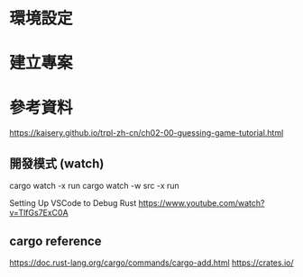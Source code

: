 # 環境設定

# 建立專案

# 參考資料

https://kaisery.github.io/trpl-zh-cn/ch02-00-guessing-game-tutorial.html

## 開發模式 (watch)
cargo watch -x run
cargo watch -w src -x run

Setting Up VSCode to Debug Rust
https://www.youtube.com/watch?v=TlfGs7ExC0A

## cargo reference
https://doc.rust-lang.org/cargo/commands/cargo-add.html
https://crates.io/
